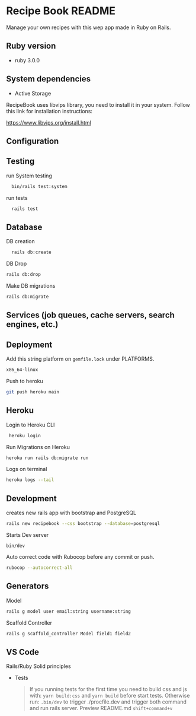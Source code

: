 # Recipe Book README

Manage your own recipes with this wep app made in Ruby on Rails.

## Ruby version
  * ruby 3.0.0

## System dependencies

  * Active Storage

  RecipeBook uses libvips library, you need to install it in your system.
  Follow this link for installation instructions:

  https://www.libvips.org/install.html


## Configuration

## Testing

run System testing
```bash
  bin/rails test:system
```

run tests
```bash
  rails test
```

## Database

DB creation
```bash
  rails db:create
```

DB Drop
```bash
rails db:drop
```

Make DB migrations
```bash
rails db:migrate
```

## Services (job queues, cache servers, search engines, etc.)

## Deployment

Add this string platform on `gemfile.lock` under PLATFORMS.
```bash
x86_64-linux
``` 

Push to heroku
```bash
git push heroku main
```

## Heroku

Login to Heroku CLI

```bash
 heroku login
```

Run Migrations on Heroku
```bash
heroku run rails db:migrate run
```

Logs on terminal
```bash
heroku logs --tail
```

## Development

creates new rails app with bootstrap and PostgreSQL
```bash
rails new recipebook --css bootstrap --database=postgresql
```

Starts Dev server

    bin/dev
   

Auto correct code with Rubocop before any commit or push.
```bash
rubocop --autocorrect-all
```

## Generators

Model
```bash
rails g model user email:string username:string
```

Scaffold Controller
```bash
rails g scaffold_controller Model field1 field2
```

## VS Code


Rails/Ruby Solid principles 


* Tests
    >  If you running tests for the first time you need to build css and js with: `yarn build:css` and `yarn build` before start tests. Otherwise run: `.bin/dev` to trigger ./procfile.dev and trigger both command and run rails server.
Preview README.md `shift+command+v`
